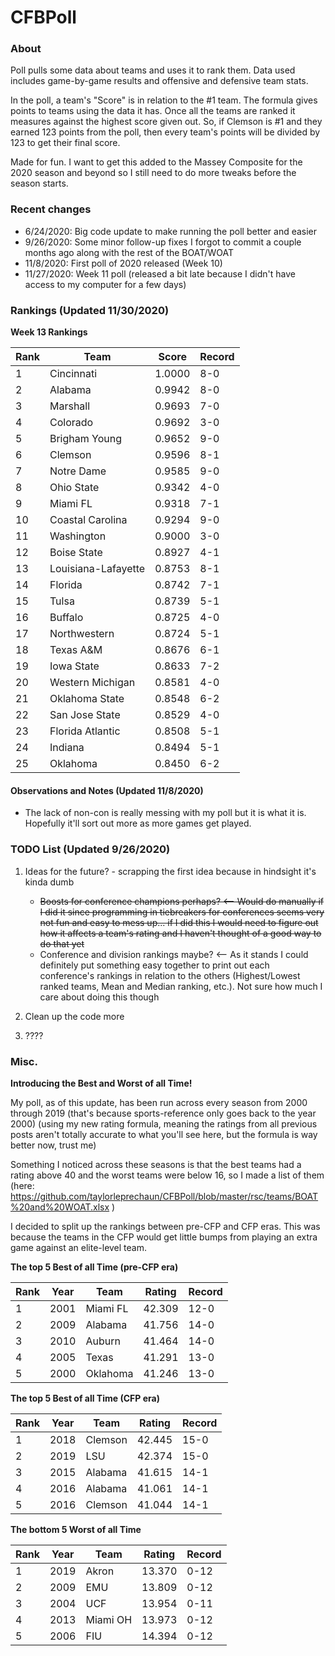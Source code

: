 # CFBPoll

### About

Poll pulls some data about teams and uses it to rank them.  Data used includes game-by-game results and offensive and defensive team stats.

In the poll, a team's "Score" is in relation to the #1 team.  The formula gives points to teams using the data it has.  Once all the teams are ranked it measures against the highest score given out.  So, if Clemson is #1 and they earned 123 points from the poll, then every team's points will be divided by 123 to get their final score.

Made for fun.  I want to get this added to the Massey Composite for the 2020 season and beyond so I still need to do more tweaks before the season starts.

### Recent changes

* 6/24/2020: Big code update to make running the poll better and easier
* 9/26/2020: Some minor follow-up fixes I forgot to commit a couple months ago along with the rest of the BOAT/WOAT
* 11/8/2020: First poll of 2020 released (Week 10)
* 11/27/2020: Week 11 poll (released a bit late because I didn't have access to my computer for a few days)

### Rankings (Updated 11/30/2020)

**Week 13 Rankings**

Rank| Team | Score | Record
---|---|---|---
1 | Cincinnati | 1.0000 | 8-0
2 | Alabama | 0.9942 | 8-0
3 | Marshall | 0.9693 | 7-0
4 | Colorado | 0.9692 | 3-0
5 | Brigham Young | 0.9652 | 9-0
6 | Clemson | 0.9596 | 8-1
7 | Notre Dame | 0.9585 | 9-0
8 | Ohio State | 0.9342 | 4-0
9 | Miami FL | 0.9318 | 7-1
10 | Coastal Carolina | 0.9294 | 9-0
11 | Washington | 0.9000 | 3-0
12 | Boise State | 0.8927 | 4-1
13 | Louisiana-Lafayette | 0.8753 | 8-1
14 | Florida | 0.8742 | 7-1
15 | Tulsa | 0.8739 | 5-1
16 | Buffalo | 0.8725 | 4-0
17 | Northwestern | 0.8724 | 5-1
18 | Texas A&M | 0.8676 | 6-1
19 | Iowa State | 0.8633 | 7-2
20 | Western Michigan | 0.8581 | 4-0
21 | Oklahoma State | 0.8548 | 6-2
22 | San Jose State | 0.8529 | 4-0
23 | Florida Atlantic | 0.8508 | 5-1
24 | Indiana | 0.8494 | 5-1
25 | Oklahoma | 0.8450 | 6-2

#### Observations and Notes (Updated 11/8/2020)

* The lack of non-con is really messing with my poll but it is what it is.  Hopefully it'll sort out more as more games get played.

### TODO List (Updated 9/26/2020)

1. Ideas for the future? - scrapping the first idea because in hindsight it's kinda dumb
    * ~~Boosts for conference champions perhaps? <-- Would do manually if I did it since programming in tiebreakers for conferences seems very not fun and easy to mess up... if I did this I would need to figure out how it affects a team's rating and I haven't thought of a good way to do that yet~~
    * Conference and division rankings maybe? <-- As it stands I could definitely put something easy together to print out each conference's rankings in relation to the others (Highest/Lowest ranked teams, Mean and Median ranking, etc.).  Not sure how much I care about doing this though
	
2. Clean up the code more

3. ????

### Misc.

**Introducing the Best and Worst of all Time!**

My poll, as of this update, has been run across every season from 2000 through 2019 (that's because sports-reference only goes back to the year 2000) (using my new rating formula, meaning the ratings from all previous posts aren't totally accurate to what you'll see here, but the formula is way better now, trust me)

Something I noticed across these seasons is that the best teams had a rating above 40 and the worst teams were below 16, so I made a list of them (here: https://github.com/taylorleprechaun/CFBPoll/blob/master/rsc/teams/BOAT%20and%20WOAT.xlsx )

I decided to split up the rankings between pre-CFP and CFP eras.  This was because the teams in the CFP would get little bumps from playing an extra game against an elite-level team.

**The top 5 Best of all Time (pre-CFP era)**

Rank | Year | Team | Rating | Record
---|---|---|---|---
1 | 2001 | Miami FL | 42.309 | 12-0
2 | 2009 | Alabama | 41.756 | 14-0
3 | 2010 | Auburn | 41.464 | 14-0
4 | 2005 | Texas | 41.291 | 13-0
5 | 2000 | Oklahoma | 41.246 | 13-0

**The top 5 Best of all Time (CFP era)**

Rank | Year | Team | Rating | Record
---|---|---|---|---
1 | 2018 | Clemson | 42.445 | 15-0
2 | 2019 | LSU | 42.374 | 15-0
3 | 2015 | Alabama | 41.615 | 14-1
4 | 2016 | Alabama | 41.061 | 14-1
5 | 2016 | Clemson | 41.044 | 14-1

**The bottom 5 Worst of all Time**

Rank | Year | Team | Rating | Record
---|---|---|---|---
1 | 2019 | Akron | 13.370 | 0-12
2 | 2009 | EMU | 13.809 | 0-12
3 | 2004 | UCF | 13.954 | 0-11
4 | 2013 | Miami OH | 13.973 | 0-12
5 | 2006 | FIU | 14.394 | 0-12
